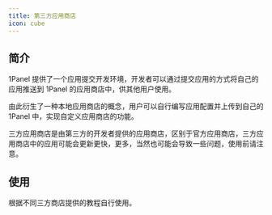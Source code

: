 ```yaml
---
title: 第三方应用商店
icon: cube
---
```


## 简介

1Panel 提供了一个应用提交开发环境，开发者可以通过提交应用的方式将自己的应用推送到 1Panel 的应用商店中，供其他用户使用。

由此衍生了一种本地应用商店的概念，用户可以自行编写应用配置并上传到自己的 1Panel 中，实现自定义应用商店的功能。

三方应用商店是由第三方的开发者提供的应用商店，区别于官方应用商店，三方应用商店中的应用可能会更新更快，更多，当然也可能会导致一些问题，使用前请注意。

## 使用

根据不同三方商店提供的教程自行使用。